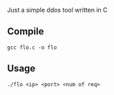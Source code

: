 
Just a simple ddos tool written in C

<h2>Compile</h2>

```
gcc flo.c -o flo
```

<h2>Usage</h2>

```
./flo <ip> <port> <num of req>
```
